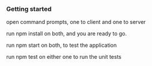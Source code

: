 ### Getting started
open command prompts, one to client and one to server

run npm install on both, and you are ready to go.

run npm start on both, to test the application

run npm test on either one to run the unit tests